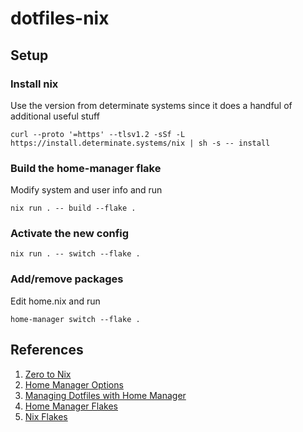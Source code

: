 # dotfiles-nix
## Setup
### Install nix
Use the version from determinate systems since it does a handful of additional useful stuff
```
curl --proto '=https' --tlsv1.2 -sSf -L https://install.determinate.systems/nix | sh -s -- install
```

### Build the home-manager flake
Modify system and user info and run
```
nix run . -- build --flake .
```

### Activate the new config
```
nix run . -- switch --flake .
```

### Add/remove packages
Edit home.nix and run
```
home-manager switch --flake .
```

## References
1. [Zero to Nix](https://zero-to-nix.com/)
1. [Home Manager Options](https://rycee.gitlab.io/home-manager/options)
1. [Managing Dotfiles with Home Manager](https://www.bekk.christmas/post/2021/16/dotfiles-with-nix-and-home-manager)
1. [Home Manager Flakes](https://www.chrisportela.com/posts/home-manager-flake/)
1. [Nix Flakes](https://www.tweag.io/blog/2020-05-25-flakes/)
